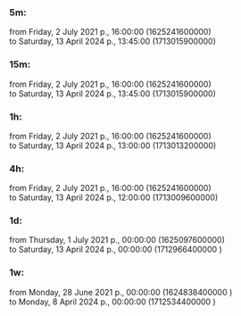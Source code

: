 ### 5m:

from Friday, 2 July 2021 р., 16:00:00 (1625241600000)  
to Saturday, 13 April 2024 р., 13:45:00 (1713015900000)

### 15m:

from Friday, 2 July 2021 р., 16:00:00 (1625241600000)  
to Saturday, 13 April 2024 р., 13:45:00 (1713015900000)

### 1h:

from Friday, 2 July 2021 р., 16:00:00 (1625241600000)  
to Saturday, 13 April 2024 р., 13:00:00 (1713013200000)

### 4h:

from Friday, 2 July 2021 р., 16:00:00 (1625241600000)  
to Saturday, 13 April 2024 р., 12:00:00 (1713009600000)

### 1d:

from Thursday, 1 July 2021 р., 00:00:00 (1625097600000)  
to Saturday, 13 April 2024 р., 00:00:00 (1712966400000 )

### 1w:

from Monday, 28 June 2021 р., 00:00:00 (1624838400000 )  
to Monday, 8 April 2024 р., 00:00:00 (1712534400000 )
